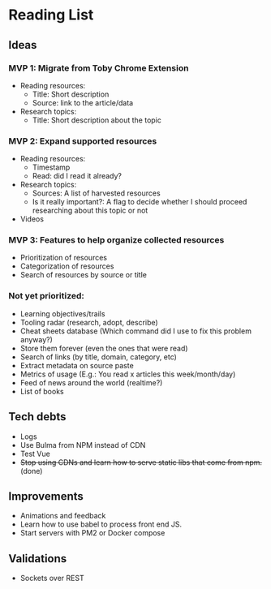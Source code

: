 # Reading List

## Ideas

### MVP 1: Migrate from Toby Chrome Extension
- Reading resources:
  - Title: Short description
  - Source: link to the article/data
- Research topics:
  - Title: Short description about the topic

### MVP 2: Expand supported resources
- Reading resources:
  - Timestamp
  - Read: did I read it already?
- Research topics:
  - Sources: A list of harvested resources
  - Is it really important?: A flag to decide whether I should proceed researching about this topic or not
- Videos

### MVP 3: Features to help organize collected resources
- Prioritization of resources
- Categorization of resources
- Search of resources by source or title

### Not yet prioritized:
- Learning objectives/trails
- Tooling radar (research, adopt, describe)
- Cheat sheets database (Which command did I use to fix this problem anyway?)
- Store them forever (even the ones that were read)
- Search of links (by title, domain, category, etc)
- Extract metadata on source paste
- Metrics of usage (E.g.: You read x articles this week/month/day)
- Feed of news around the world (realtime?)
- List of books

## Tech debts
- Logs
- Use Bulma from NPM instead of CDN
- Test Vue
- ~~Stop using CDNs and learn how to serve static libs that come from npm.~~ (done)

## Improvements
- Animations and feedback
- Learn how to use babel to process front end JS.
- Start servers with PM2 or Docker compose

## Validations
- Sockets over REST
